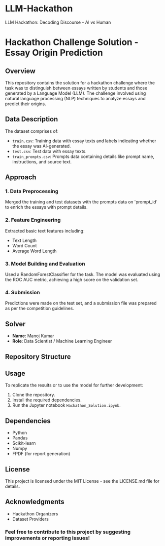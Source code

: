 # LLM-Hackathon
LLM Hackathon: Decoding Discourse - AI vs Human

# Hackathon Challenge Solution - Essay Origin Prediction

## Overview
This repository contains the solution for a hackathon challenge where the task was to distinguish between essays written by students and those generated by a Language Model (LLM). The challenge involved using natural language processing (NLP) techniques to analyze essays and predict their origins.

## Data Description
The dataset comprises of:
- `train.csv`: Training data with essay texts and labels indicating whether the essay was AI-generated.
- `test.csv`: Test data with essay texts.
- `train_prompts.csv`: Prompts data containing details like prompt name, instructions, and source text.

## Approach
### 1. Data Preprocessing
Merged the training and test datasets with the prompts data on 'prompt_id' to enrich the essays with prompt details.

### 2. Feature Engineering
Extracted basic text features including:
- Text Length
- Word Count
- Average Word Length

### 3. Model Building and Evaluation
Used a RandomForestClassifier for the task. The model was evaluated using the ROC AUC metric, achieving a high score on the validation set.

### 4. Submission
Predictions were made on the test set, and a submission file was prepared as per the competition guidelines.

## Solver
- **Name**: Manoj Kumar
- **Role**: Data Scientist / Machine Learning Engineer

## Repository Structure




## Usage
To replicate the results or to use the model for further development:
1. Clone the repository.
2. Install the required dependencies.
3. Run the Jupyter notebook `Hackathon_Solution.ipynb`.

## Dependencies
- Python
- Pandas
- Scikit-learn
- Numpy
- FPDF (for report generation)

## License
This project is licensed under the MIT License - see the LICENSE.md file for details.

## Acknowledgments
- Hackathon Organizers
- Dataset Providers


### Feel free to contribute to this project by suggesting improvements or reporting issues!
